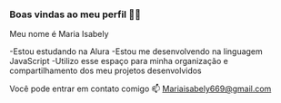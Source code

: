 ### Boas vindas ao meu perfil 💙💙
Meu nome é Maria Isabely

-Estou estudando na Alura
-Estou me desenvolvendo na linguagem JavaScript
-Utilizo esse espaço para minha organização e compartilhamento dos meu projetos desenvolvidos

Você pode entrar em contato comigo 📫
Mariaisabely669@gmail.com
